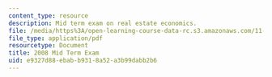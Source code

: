 ```yaml
---
content_type: resource
description: Mid term exam on real estate economics.
file: /media/https%3A/open-learning-course-data-rc.s3.amazonaws.com/11-433j-real-estate-economics-fall-2008/e9327d88ebabb9318a52a3b99dabb2b6_exam1_2008.pdf
file_type: application/pdf
resourcetype: Document
title: 2008 Mid Term Exam
uid: e9327d88-ebab-b931-8a52-a3b99dabb2b6
---
```


